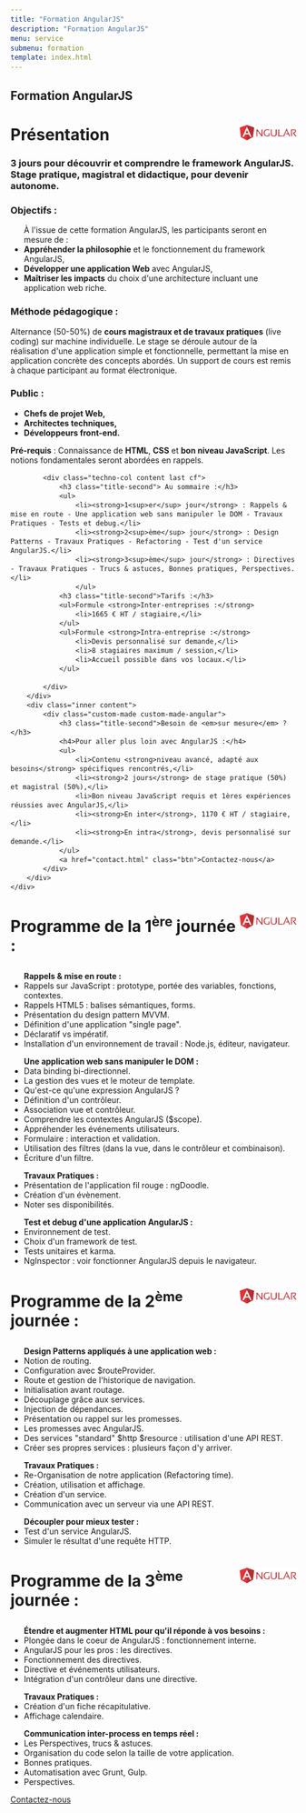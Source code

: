 ```yaml
---
title: "Formation AngularJS"
description: "Formation AngularJS"
menu: service
submenu: formation
template: index.html
---
```

<section class="banner">
	<div class="wrap cf">
		<div class="inner">
			<h1 class="page-title">Formation AngularJS</h1>
		</div>
	</div>
</section>

<div class="techno-logo">
	<div class="wrap cf">
		<div class="inner">
			<h2 style="font-size:2em;">
				<img src="img/logo-angularjs.svg" alt="AngularJS" style="width:100px;float:right;">
				Présentation
			</h2>
		</div>
	</div>
</div>

<section class="section">
	<div class="wrap cf">
		<div class="inner">
			<h3 class="title-second">3 jours pour découvrir et comprendre le framework AngularJS.<br>Stage pratique, magistral et didactique, pour devenir autonome.</h3>
			<div class="techno-col content cf">
				<h3 class="title-second">Objectifs :</h3>
				<ul>À l'issue de cette formation AngularJS, les participants seront en mesure de :
					<li><strong>Appréhender la philosophie</strong> et le fonctionnement du framework AngularJS,</li>
					<li><strong>Développer une application Web</strong> avec AngularJS,</li>
					<li><strong>Maîtriser les impacts</strong> du choix d'une architecture incluant une application web riche.</li>
				</ul>
				<h3 class="title-second">Méthode pédagogique :</h3>
				<p>Alternance (50-50%) de <strong>cours magistraux et de travaux pratiques</strong> (live coding) sur machine individuelle. Le stage se déroule autour de la réalisation d'une application simple et fonctionnelle, permettant la mise en application concrète des concepts abordés. Un support de cours est remis à chaque participant au format électronique.</p>
				<h3 class="title-second">Public :</h3>
				<ul><strong>
					<li>Chefs de projet Web,</li>
					<li>Architectes techniques,</li>
					<li>Développeurs front-end.</li>
					</strong>
				</ul>
				<p><strong>Pré-requis</strong> : Connaissance de <strong>HTML</strong>, <strong>CSS</strong> et <strong>bon niveau JavaScript</strong>. Les notions fondamentales seront abordées en rappels.</p>
			</div>

			<div class="techno-col content last cf">
				<h3 class="title-second"> Au sommaire :</h3>
				<ul>
					<li><strong>1<sup>er</sup> jour</strong> : Rappels & mise en route - Une application web sans manipuler le DOM - Travaux Pratiques - Tests et debug.</li>
					<li><strong>2<sup>ème</sup> jour</strong> : Design Patterns - Travaux Pratiques - Refactoring - Test d'un service AngularJS.</li>
					<li><strong>3<sup>ème</sup> jour</strong> : Directives - Travaux Pratiques - Trucs & astuces, Bonnes pratiques, Perspectives.</li>
					</ul>
				<h3 class="title-second">Tarifs :</h3>
				<ul>Formule <strong>Inter-entreprises :</strong>
					<li>1665 € HT / stagiaire,</li>
				</ul>
				<ul>Formule <strong>Intra-entreprise :</strong>
					<li>Devis personnalisé sur demande,</li>
					<li>8 stagiaires maximum / session,</li>
					<li>Accueil possible dans vos locaux.</li>
				</ul>

			</div>
		</div>
		<div class="inner content">
			<div class="custom-made custom-made-angular">
				<h3 class="title-second">Besoin de <em>sur mesure</em> ?</h3>
				<h4>Pour aller plus loin avec AngularJS :</h4>
				<ul>
					<li>Contenu <strong>niveau avancé, adapté aux besoins</strong> spécifiques rencontrés,</li>
					<li><strong>2 jours</strong> de stage pratique (50%) et magistral (50%),</li>
					<li>Bon niveau JavaScript requis et 1ères expériences réussies avec AngularJS,</li>
					<li><strong>En inter</strong>, 1170 € HT / stagiaire,</li>
					<li><strong>En intra</strong>, devis personnalisé sur demande.</li>
				</ul>
				<a href="contact.html" class="btn">Contactez-nous</a>
			</div>
		</div>
	</div>
</section>

<div class="techno-logo">
	<div class="wrap cf">
		<div class="inner">
			<h3 style="font-size:2em;">
				<img src="img/logo-angularjs.svg" alt="AngularJS" style="width:100px;float:right;">
				Programme de la 1<sup>ère</sup> journée :
			</h3>
		</div>
	</div>
</div>

<section class="section">
	<div class="wrap cf">
		<div class="inner">
			<div class="techno-col content cf">
				<ul><strong>Rappels & mise en route :</strong>
					<li>Rappels sur JavaScript : prototype, portée des variables, fonctions, contextes.</li>
					<li>Rappels HTML5 : balises sémantiques, forms.</li>
					<li>Présentation du design pattern MVVM.</li>
					<li>Définition d'une application "single page".</li>
					<li>Déclaratif vs impératif.</li>
					<li>Installation d'un environnement de travail : Node.js, éditeur, navigateur.</li>
				</ul>
				<ul><strong>Une application web sans manipuler le DOM :</strong>
					<li>Data binding bi-directionnel.</li>
					<li>La gestion des vues et le moteur de template.</li>
					<li>Qu'est-ce qu'une expression AngularJS  ?</li>
					<li>Définition d'un contrôleur.</li>
					<li>Association vue et contrôleur.</li>
					<li>Comprendre les contextes AngularJS ($scope).</li>
					<li>Appréhender les événements utilisateurs.</li>
					<li>Formulaire : interaction et validation.</li>
					<li>Utilisation des filtres (dans la vue, dans le contrôleur et combinaison).</li>
					<li>Écriture d'un filtre.</li>
				</ul>
			</div>
			<div class="techno-col content last cf">
				<ul><strong>Travaux Pratiques :</strong>
					<li>Présentation de l'application fil rouge : ngDoodle.</li>
					<li>Création d'un évènement.</li>
					<li>Noter ses disponibilités.</li>
				</ul>
				<ul><strong>Test et debug d'une application AngularJS :</strong>
					<li>Environnement de test.</li>
					<li>Choix d'un framework de test.</li>
					<li>Tests unitaires et karma.</li>
					<li>NgInspector : voir fonctionner AngularJS depuis le navigateur.</li>
				</ul>
			</div>
		</div>
	</div>
</section>

<div class="techno-logo">
	<div class="wrap cf">
		<div class="inner">
			<h3 style="font-size:2em;">
				<img src="img/logo-angularjs.svg" alt="AngulaJS" style="width:100px;float:right;">
				Programme de la 2<sup>ème</sup> journée :
			</h3>
		</div>
	</div>
</div>
<section class="section">
	<div class="wrap cf">
		<div class="inner">
			<div class="techno-col content cf">
				<ul><strong>Design Patterns appliqués à une application web :</strong>
					<li>Notion de routing.</li>
					<li>Configuration avec $routeProvider.</li>
					<li>Route et gestion de l'historique de navigation.</li>
					<li>Initialisation avant routage.</li>
					<li>Découplage grâce aux services.</li>
					<li>Injection de dépendances.</li>
					<li>Présentation ou rappel sur les promesses.</li>
					<li>Les promesses avec AngularJS.</li>
					<li>Des services "standard" $http $resource : utilisation d'une API REST.</li>
					<li>Créer ses propres services : plusieurs façon d'y arriver.</li>
				</ul>
			</div>
			<div class="techno-col content last cf">
				<ul><strong>Travaux Pratiques :</strong>
					<li>Re-Organisation de notre application (Refactoring time).</li>
					<li>Création, utilisation et affichage.</li>
					<li>Création d'un service.</li>
					<li>Communication avec un serveur via une API REST.</li>
				</ul>
				<ul><strong>Découpler pour mieux tester :</strong>
					<li>Test d'un service AngularJS.</li>
					<li>Simuler le résultat d'une requête HTTP.</li>
				</ul>
			</div>
		</div>
	</div>
</section>

<div class="techno-logo">
	<div class="wrap cf">
		<div class="inner">
			<h3 style="font-size:2em;">
				<img src="img/logo-angularjs.svg" alt="AngularJS" style="width:100px;float:right;">
				Programme de la 3<sup>ème</sup> journée :
			</h3>
		</div>
	</div>
</div>

<section class="section">
	<div class="wrap cf">
		<div class="inner">
			<div class="techno-col content cf">
				<ul><strong>Étendre et augmenter HTML pour qu'il réponde à vos besoins :</strong>
					<li>Plongée dans le coeur de AngularJS : fonctionnement interne.</li>
					<li>AngularJS pour les pros : les directives.</li>
					<li>Fonctionnement des directives.</li>
					<li>Directive et événements utilisateurs.</li>
					<li>Intégration d'un contrôleur dans une directive.</li>
				</ul>
				<ul><strong>Travaux Pratiques :</strong>
					<li>Création d'un fiche récapitulative.</li>
					<li>Affichage calendaire.</li>
				</ul>
			</div>
			<div class="techno-col content last cf">
				<ul><strong>Communication inter-process en temps réel :</strong>
					<li>Les Perspectives, trucs & astuces.</li>
					<li>Organisation du code selon la taille de votre application.</li>
					<li>Bonnes pratiques.</li>
					<li>Automatisation avec Grunt, Gulp.</li>
					<li>Perspectives.</li>
				</ul>
				<a href="contact.html" class="btn">Contactez-nous</a>
			</div>
		</div>
	</div>
</section>
